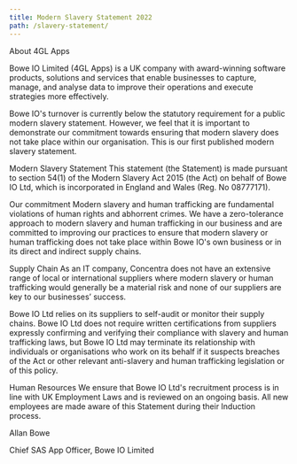 ```yaml
---
title: Modern Slavery Statement 2022
path: /slavery-statement/
---
```


About 4GL Apps

Bowe IO Limited (4GL Apps) is a UK company with award-winning software products, solutions and services that enable businesses to capture, manage, and analyse data to improve their operations and execute strategies more effectively.

Bowe IO's turnover is currently below the statutory requirement for a public modern slavery statement. However, we feel that it is important to demonstrate our commitment towards ensuring that modern slavery does not take place within our organisation. This is our first published modern slavery statement.

Modern Slavery Statement
This statement (the Statement) is made pursuant to section 54(1) of the Modern Slavery Act 2015 (the Act) on behalf of Bowe IO Ltd, which is incorporated in England and Wales (Reg. No 08777171).

Our commitment
Modern slavery and human trafficking are fundamental violations of human rights and abhorrent crimes. We have a zero-tolerance approach to modern slavery and human trafficking in our business and are committed to improving our practices to ensure that modern slavery or human trafficking does not take place within Bowe IO's own business or in its direct and indirect supply chains.

Supply Chain
As an IT company, Concentra does not have an extensive range of local or international suppliers where modern slavery or human trafficking would generally be a material risk and none of our suppliers are key to our businesses’ success.

Bowe IO Ltd relies on its suppliers to self-audit or monitor their supply chains. Bowe IO Ltd does not require written certifications from suppliers expressly confirming and verifying their compliance with slavery and human trafficking laws, but Bowe IO Ltd may terminate its relationship with individuals or organisations who work on its behalf if it suspects breaches of the Act or other relevant anti-slavery and human trafficking legislation or of this policy.

Human Resources
We ensure that Bowe IO Ltd's recruitment process is in line with UK Employment Laws and is reviewed on an ongoing basis. All new employees are made aware of this Statement during their Induction process.

Allan Bowe

Chief SAS App Officer, Bowe IO Limited
